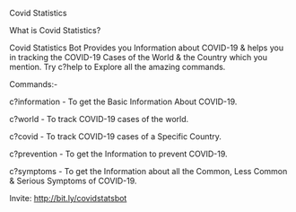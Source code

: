 Covid Statistics

What is Covid Statistics?

Covid Statistics Bot Provides you Information about COVID-19 & helps you in tracking the COVID-19 Cases of the World & the Country which you mention. Try c?help to Explore all the amazing commands. 

Commands:-

c?information - To get the Basic Information About COVID-19.

c?world - To track COVID-19 cases of the world.

c?covid <country name> - To track COVID-19 cases of a Specific Country.

c?prevention -  To get the Information to prevent COVID-19.

c?symptoms - To get the Information about all the Common, Less Common & Serious 
Symptoms of COVID-19.

Invite: http://bit.ly/covidstatsbot
